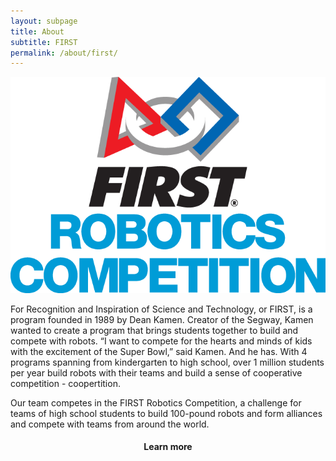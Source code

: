 ```yaml
---
layout: subpage
title: About
subtitle: FIRST
permalink: /about/first/
---
```


<img src="/assets/homepage/frc.png" class="leftimage"/>

For Recognition and Inspiration of Science and Technology, or FIRST, is a program founded in 1989 by Dean Kamen. Creator of the Segway, Kamen wanted to create a program that brings students together to build and compete with robots. “I want to compete for the hearts and minds of kids with the excitement of the Super Bowl,” said Kamen. And he has. With 4 programs spanning from kindergarten to high school, over 1 million students per year build robots with their teams and build a sense of cooperative competition - coopertition.

Our team competes in the FIRST Robotics Competition, a challenge for teams of high school students to build 100-pound robots and form alliances and compete with teams from around the world.

<div onClick="javascript:location.href='http://www.firstinspires.org'" align="center"><h4 class="newbutton hoverAnimate">Learn more</h4></div>
